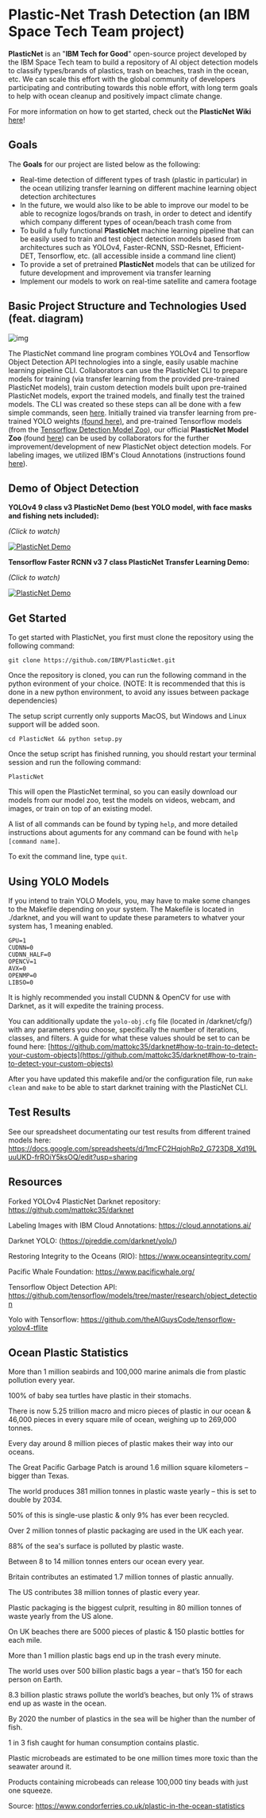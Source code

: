 # Plastic-Net Trash Detection (an IBM Space Tech Team project)


**PlasticNet** is an "**IBM Tech for Good**" open-source project developed by the IBM Space Tech team to build a repository of AI object detection models to classify types/brands of plastics, trash on beaches, trash in the ocean, etc. We can scale this effort with the global community of developers participating and contributing towards this noble effort, with long term goals to help with ocean cleanup and positively impact climate change.

For more information on how to get started, check out the **PlasticNet Wiki** [here](https://github.com/IBM/PlasticNet/wiki)!

## Goals

The **Goals** for our project are listed below as the following: 

* Real-time detection of different types of trash (plastic in particular) in the ocean utilizing transfer learning on different machine learning object detection architectures
* In the future, we would also like to be able to improve our model to be able to recognize logos/brands on trash, in order to detect and identify which company different types of ocean/beach trash come from
* To build a fully functional **PlasticNet** machine learning pipeline that can be easily used to train and test object detection models based from architectures such as YOLOv4, Faster-RCNN, SSD-Resnet, Efficient-DET, Tensorflow, etc. (all accessible inside a command line client)
* To provide a set of pretrained **PlasticNet** models that can be utilized for future development and improvement via transfer learning
* Implement our models to work on real-time satellite and camera footage

## Basic Project Structure and Technologies Used (feat. diagram)

![img](/img/PlasticNetProjectArchitectureDiagram.png)

The PlasticNet command line program combines YOLOv4 and Tensorflow Object Detection API technologies into a single, easily usable machine learning pipeline CLI. Collaborators can use the PlasticNet CLI to prepare models  for training (via transfer learning from the provided pre-trained PlasticNet models), train custom detection models built upon pre-trained PlasticNet models, export the trained models, and finally test the trained models.  The CLI was created so these steps can all be done with a few simple commands, seen [here](https://github.com/IBM/PlasticNet/wiki/Utilizing-the-PlasticNet-Command-Line-Client). Initially trained via transfer learning from pre-trained YOLO weights [(found here)](https://github.com/mattokc35/darknet#pre-trained-models), and pre-trained Tensorflow models (from the [Tensorflow Detection Model Zoo](https://github.com/tensorflow/models/blob/master/research/object_detection/g3doc/tf2_detection_zoo.md)), our official **PlasticNet Model Zoo** (found [here](https://github.com/IBM/PlasticNet/blob/main/ModelZoo.md)) can be used by collaborators for the further improvement/development of new PlasticNet object detection models. For labeling images, we utilized IBM's Cloud Annotations (instructions found [here](https://github.com/IBM/PlasticNet/wiki/Creating-Your-Own-Dataset-for-Custom-Training)).

## Demo of Object Detection

**YOLOv4 9 class v3 PlasticNet Demo (**best YOLO model**, with face masks and fishing nets included):**

*(Click to watch)*

[![PlasticNet Demo](https://img.youtube.com/vi/eQRkLSfv8CY/0.jpg)](https://youtu.be/eQRkLSfv8CY "YOLO PlasticNet Demo")

**Tensorflow Faster RCNN v3 7 class PlasticNet Transfer Learning Demo:**

*(Click to watch)*

[![PlasticNet Demo](https://img.youtube.com/vi/qGlRkV5cWzQ/0.jpg)](https://youtu.be/qGlRkV5cWzQ "Tensorflow Faster-RCNN PlasticNet Demo")

## Get Started

To get started with PlasticNet, you first must clone the repository using the following command:

```
git clone https://github.com/IBM/PlasticNet.git
```

Once the repository is cloned, you can run the following command in the python evironment of your choice. (NOTE: It is recommended that this is done in a new python environment, to avoid any issues between package dependencies)

The setup script currently only supports MacOS, but Windows and Linux support will be added soon.
```
cd PlasticNet && python setup.py
```

Once the setup script has finished running, you should restart your terminal session and run the following command:

```
PlasticNet
```

This will open the PlasticNet terminal, so you can easily download our models from our model zoo, test the models on videos, webcam, and images, or train on top of an existing model.

A list of all commands can be found by typing `help`, and more detailed instructions about aguments for any command can be found with `help [command name]`.

To exit the command line, type `quit`. 

## Using YOLO Models

If you intend to train YOLO Models, you, may have to make some changes to the Makefile depending on your system. The Makefile is located in ./darknet, and you will want to update these parameters to whatver your system has, 1 meaning enabled.

```
GPU=1
CUDNN=0
CUDNN_HALF=0
OPENCV=1
AVX=0
OPENMP=0
LIBSO=0
```
It is highly recommended you install CUDNN & OpenCV for use with Darknet, as it will expedite the training process. 

You can additionally update the `yolo-obj.cfg` file (located in /darknet/cfg/) with any parameters you choose, specifically the number of iterations, classes, and filters. A guide for what these values should be set to can be found here: [https://github.com/mattokc35/darknet#how-to-train-to-detect-your-custom-objects](https://github.com/mattokc35/darknet#how-to-train-to-detect-your-custom-objects)

After you have updated this makefile and/or the configuration file, run `make clean` and `make` to be able to start darknet training with the PlasticNet CLI.


## Test Results

See our spreadsheet documentating our test results from different trained models here: https://docs.google.com/spreadsheets/d/1mcFC2HqjohRp2_G723D8_Xd19LuuUKD-frROiY5ksOQ/edit?usp=sharing

## Resources

Forked YOLOv4 PlasticNet Darknet repository: https://github.com/mattokc35/darknet

Labeling Images with IBM Cloud Annotations: https://cloud.annotations.ai/

Darknet YOLO: (https://pjreddie.com/darknet/yolo/)

Restoring Integrity to the Oceans (RIO): https://www.oceansintegrity.com/

Pacific Whale Foundation: https://www.pacificwhale.org/

Tensorflow Object Detection API: https://github.com/tensorflow/models/tree/master/research/object_detection

Yolo with Tensorflow: https://github.com/theAIGuysCode/tensorflow-yolov4-tflite 





## Ocean Plastic Statistics

More than 1 million seabirds and 100,000 marine animals die from plastic pollution every year.

100% of baby sea turtles have plastic in their stomachs.

There is now 5.25 trillion macro and micro pieces of plastic in our ocean & 46,000 pieces in every square mile of ocean, weighing up to 269,000 tonnes.

Every day around 8 million pieces of plastic makes their way into our oceans.

The Great Pacific Garbage Patch is around 1.6 million square kilometers – bigger than Texas.

The world produces 381 million tonnes in plastic waste yearly – this is set to double by 2034.

50% of this is single-use plastic & only 9% has ever been recycled.

Over 2 million tonnes of plastic packaging are used in the UK each year.

88% of the sea's surface is polluted by plastic waste.

Between 8 to 14 million tonnes enters our ocean every year.

Britain contributes an estimated 1.7 million tonnes of plastic annually.

The US contributes 38 million tonnes of plastic every year.

Plastic packaging is the biggest culprit, resulting in 80 million tonnes of waste yearly from the US alone.

On UK beaches there are 5000 pieces of plastic & 150 plastic bottles for each mile.

More than 1 million plastic bags end up in the trash every minute.

The world uses over 500 billion plastic bags a year – that’s 150 for each person on Earth.

8.3 billion plastic straws pollute the world’s beaches, but only 1% of straws end up as waste in the ocean.

By 2020 the number of plastics in the sea will be higher than the number of fish.

1 in 3 fish caught for human consumption contains plastic.

Plastic microbeads are estimated to be one million times more toxic than the seawater around it.

Products containing microbeads can release 100,000 tiny beads with just one squeeze.

Source: https://www.condorferries.co.uk/plastic-in-the-ocean-statistics
